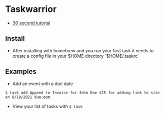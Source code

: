 # Taskwarrior
* [30 second tutorial](https://taskwarrior.org/docs/30second.html)

## Install 
* After installing with homebrew and you run your first task it needs to create a config file in your $HOME directory `$HOME/.taskrc`

## Examples
* Add an event with a due date

`$ task add Append to Invoice for John Doe $25 for adding link to site on 8/19/2021 due:eom`

* View your list of tasks with `$ task`
